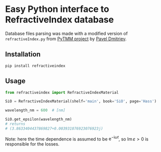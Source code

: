 # Easy Python interface to RefractiveIndex database

Database files parsing was made with a modified version of `refractiveIndex.py` from [PyTMM project](https://github.com/kitchenknif/PyTMM) by [Pavel Dmitriev](https://github.com/kitchenknif).

## Installation

```
pip install refractiveindex
```

## Usage


```python
from refractiveindex import RefractiveIndexMaterial

SiO = RefractiveIndexMaterial(shelf='main', book='SiO', page='Hass')

wavelength_nm = 600  # [nm]

SiO.get_epsilon(wavelength_nm)
# returns
# (3.8633404437869827+0.003931076923076923j)
```

Note: here the time dependence is assumed to be $\mathrm{e}^{-\mathrm{i} \omega t}$, so $\operatorname{Im}\varepsilon > 0$ is responsible for the losses.
